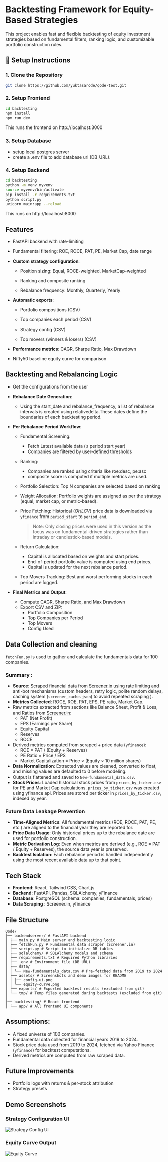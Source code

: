 # Backtesting Framework for Equity-Based Strategies

This project enables fast and flexible backtesting of equity investment strategies based on fundamental filters, ranking logic, and customizable portfolio construction rules.

## 🔧 Setup Instructions

### 1. Clone the Repository

```bash
git clone https://github.com/yuktasarode/qode-test.git
```

### 2. Setup Frontend
```bash
cd backtesting
npm install
npm run dev
```
This runs the frontend on http://localhost:3000

### 3. Setup Database
- setup local postgres server
- create a .env file to add database url (DB_URL).


### 4. Setup Backend

```bash
cd backtesting
python -m venv myvenv
source myvenv/bin/activate
pip install -r requirements.txt
python script.py
uvicorn main:app --reload
```

This runs on http://localhost:8000


## Features

- FastAPI backend with rate-limiting

- Fundamental filtering: ROE, ROCE, PAT, PE, Market Cap, date range

- **Custom strategy configuration**:

  - Position sizing: Equal, ROCE-weighted, MarketCap-weighted

  - Ranking and composite ranking

  - Rebalance frequency: Monthly, Quarterly, Yearly

- **Automatic exports**:

  - Portfolio compositions (CSV)

  - Top companies each period (CSV)

  - Strategy config (CSV)

  - Top movers (winners & losers) (CSV)

- **Performance metrics**: CAGR, Sharpe Ratio, Max Drawdown

- Nifty50 baseline equity curve for comparison

## Backtesting and Rebalancing Logic

- Get the configurations from the user
- **Rebalance Date Generation**:
  - Using the start_date and rebalance_frequency, a list of rebalance intervals is created using relativedelta.These dates define the boundaries of each backtesting period.
- **Per Rebalance Period Workflow**:
  - Fundamental Screening: 
    - Fetch Latest available data (≤ period start year)
    - Companies are filtered by user-defined thresholds 
  - Ranking:
    - Companies are ranked using criteria like roe:desc, pe:asc
    - composite score is computed if multiple metrics are used.
  - Portfolio Selection: Top N companies are selected based on ranking
  - Weight Allocation: Portfolio weights are assigned as per the strategy (equal, market cap, or metric-based).
  - Price Fetching: Historical (*OHLCV*) price data is downloaded via `yfinance` from `period_start` to `period_end`.


    > Note: Only closing prices were used in this version as the focus was on fundamental-driven strategies rather than intraday or candlestick-based models. 
  - Return Calculation:
    - Capital is allocated based on weights and start prices.
    - End-of-period portfolio value is computed using end prices.
    - Capital is updated for the next rebalance period. 
  - Top Movers Tracking: Best and worst performing stocks in each period are logged.

- **Final Metrics and Output**:
  - Compute CAGR, Sharpe Ratio, and Max Drawdown
  - Export CSV and ZIP:
    - Portfolio Composition
    - Top Companies per Period
    - Top Movers
    - Config Used 


## Data Collection and cleaning

```fetchFun.py``` is used to gather and calculate the fundamentals data for 100 companies. 

### Summary :
- **Source**: Scraped financial data from [Screener.in](https://www.screener.in) using rate limiting and anti-bot mechanisms (custom headers, retry logic, polite random delays, caching system (`screener_cache.json`) to avoid repeated scraping ).
- **Metrics Collected**: ROCE, ROE, PAT, EPS, PE ratio, Market Cap.
- Raw metrics extracted from sections like Balance Sheet, Profit & Loss, and Ratios from [Screener.in](https://www.screener.in):
  - PAT (Net Profit)
  - EPS (Earnings per Share)
  - Equity Capital
  - Reserves
  - ROCE
- Derived metrics computed from scraped + price data (`yfinance`):
  - ROE = PAT / (Equity + Reserves)
  - PE Ratio = Price / EPS
  - Market Capitalization = Price × (Equity × 10 million shares)
- **Data Normalization**: Extracted values are cleaned, converted to float, and missing values are defaulted to 0 before modeling.
- Output is flattened and saved to `New-fundamental_data.csv`.
- **Stock Prices**: Loaded historical stock prices from `prices_by_ticker.csv` for PE and Market Cap calculations. `prices_by_ticker.csv` was created using yfinance api. Prices are stored per ticker in `prices_by_ticker.csv`, indexed by year.

### Future Data Leakage Prevention

- **Time-Aligned Metrics**: 
All fundamental metrics (ROE, ROCE, PAT, PE, etc.) are aligned to the financial year they are reported for.
- **Price Data Usage**: 
Only historical prices up to the rebalance date are used for portfolio construction.
- **Metric Derivation Log**:
Even when metrics are derived (e.g., ROE = PAT / Equity + Reserves), the source data year is preserved.
- **Backtest Isolation**:
Each rebalance period is handled independently using the most recent available data up to that point.

## Tech Stack
- **Frontend**: React, Tailwind CSS, Chart.js
- **Backend**: FastAPI, Pandas, SQLAlchemy, yFinance
- **Database**: PostgreSQL (schema: companies, fundamentals, prices)
- **Data Scraping** : Screener.in, yfinance 

## File Structure
```
Qode/
├── backendserver/ # FastAPI backend
│ ├── main.py # Main server and backtesting logic
│ ├── fetchFun.py # Fundamental data scraper (Screener.in)
│ ├── script.py # Script to initialize DB tables
│ ├── sqlalchemy/ # SQLAlchemy models and schema
│ ├── requirements.txt # Required Python libraries
│ ├── .env # Environment file (DB_URL)
│ ├── data/
│ │ └── New-fundamentals_data.csv # Pre-fetched data from 2019 to 2024
│ ├── assets/ # Screenshots and demo images for README
│ │ ├── config-ui.png
│ │ └── equity-curve.png
│ ├── exports/ # Exported backtest results (excluded from git)
│ └── tmp/ # Temp files generated during backtests (excluded from git)
│
├── backtesting/ # React frontend
│ └── app/ # All frontend UI components
```

## Assumptions:

- A fixed universe of 100 companies.
- Fundamental data collected for financial years 2019 to 2024.
- Stock price data used from 2019 to 2024, fetched via Yahoo Finance (`yfinance`) for backtest computations.
- Derived metrics are computed from raw scraped data.

## Future Improvements
- Portfolio logs with returns & per-stock attribution
- Strategy presets 


## Demo Screenshots
### Strategy Configuration UI

![Strategy Config UI](./backendserver/assests/config.png)

### Equity Curve Output

![Equity Curve](./backendserver/assests/curves.png)
